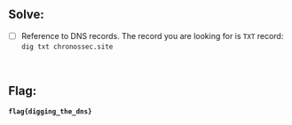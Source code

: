 ## Solve:
- [ ] Reference to DNS records. The record you are looking for is `TXT` record: <br>
  ```dig txt chronossec.site```

<br>

## Flag:
**`flag{digging_the_dns}`**
